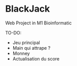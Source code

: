 # BlackJack
Web Project in M1 Bioinformatic


TO-DO:
- Jeu principal
- Main qui attrape ?
- Monney
- Actualisation du score